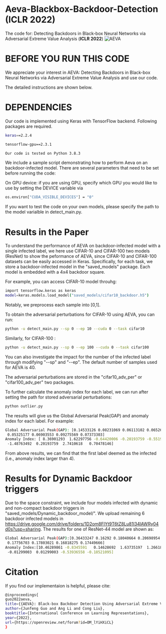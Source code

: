 # Aeva-Blackbox-Backdoor-Detection (**ICLR 2022**) 
The code for: Detecting Backdoors in Black-box Neural Networks via Adversarial Extreme Value Analysis (**ICLR 2022**)
![AEVA](https://myoctocat.com/assets/images/base-octocat.svg)

# BEFORE YOU RUN THIS CODE

We appreciate your interest in AEVA: Detecting Backdoors in Black-box Neural Networks via Adversarial Extreme Value Analysis and use our code. 




The detailed instructions are shown below.

# DEPENDENCIES 

Our code is implemented using Keras with TensorFlow backend. Following packages are required.

```bash
keras==2.2.4

tensorflow-gpu==2.3.1

Our code is tested on Python 3.8.3
```
We include a sample script demonstrating how to perform Aeva on an backdoor-infected model. There are several parameters that need to be set before running the code:

On GPU device: 
if you are using GPU, specify which GPU you would like to use by setting the DEVICE variable via
```bash
os.environ["CUDA_VISIBLE_DEVICES"] = "0"
```

If you want to test the code on your own models, please specify the path to the model varialble in detect_main.py.

# Results in the Paper 

To understand the performance of AEVA on backdoor-infected model with a single infected label, we here use CIFAR-10 and CIFAR-100 two models (ResNet) to show the peformance of AEVA, since CIFAR-10 and CIFAR-100 datasets can be easily accessed in Keras. Specifically, for each task, we store a backdoor-infected model in the "saved_models" package. Each model is embedded with a 4x4 backdoor square. 

For example, you can access CIFAR-10 model throuhg:
```bash 
import tensorflow.keras as keras
model=keras.models.load_model("saved_models/cifar10_backdoor.h5")
```
Notably, we preprocess each sample into [0,1].

To obtain the adversarial perturbations for CIFAR-10 using AEVA, you can run:


```bash
python -u detect_main.py --sp 0 --ep 10 --cuda 0 --task cifar10

```

Similarly, for CIFAR-100 :

```bash
python -u detect_main.py --sp 0 --ep 100 --cuda 0 --task cifar100

```

You can also investigate the impact for the number of the infected label through modifying "--sp" and "--ep". The default number of samples used for AEVA is 40.


The adversarial perturbations are stored in the "cifar10_adv_per" or "cifar100_adv_per" two packages. 

To further calculate the anomaly index for each label, we can run after setting the path for stored adversarial perturbations:


```bash
python outlier.py 
```


The results will give us the Global Adversarial Peak(GAP) and anomaly index for each label. 
For example:

```bash
Global Adversarial Peak(GAP): [0.14533126 0.08231069 0.06113102 0.06526258 0.06199296 0.06474132
 0.05325177 0.06903553 0.09275569 0.07373303]
Anomaly Index: [ 8.36901293  1.62297756 -0.64420006 -0.20193759 -0.55193415 -0.25773579
 -1.48763492  0.20193759  2.7410618   0.70478146]
```

From above results, we can find that the first label deemed as the infected (i.e., anomaly index larger than 4).

# Results for Dynamic Backdoor triggers
Due to the space constraint, we include four models infected with dynamic and non-compact backdoor triggers in "saved_models/Dynamic_backdoor_model/". We upload remaining 6 backdoor infected models in https://drive.google.com/drive/folders/1D2om8FlYt9T6tZ8Lu81l34lAWRy04d0s?usp=sharing. The results for one of ResNet-44 model are shown as:   

```bash
Global Adversarial Peak(GAP):[0.36433247 0.16292 0.18040664 0.20698954 0.20037229 0.16336469
 0.17756703 0.17803021 0.16818275 0.17449666]
Anomaly Index:[10.46289861 -0.8345591   0.14628692  1.63735197  1.26618296 -0.80961594
 -0.01299003  0.01299003 -0.53936558 -0.18521095]
```
# Citation
If you find our implementaion is helpful, please cite:
```bash
@inproceedings{
guo2022aeva,
title={{AEVA}: Black-box Backdoor Detection Using Adversarial Extreme Value Analysis},
author={Junfeng Guo and Ang Li and Cong Liu},
booktitle={International Conference on Learning Representations},
year={2022},
url={https://openreview.net/forum?id=OM_lYiHXiCL}
}
```

